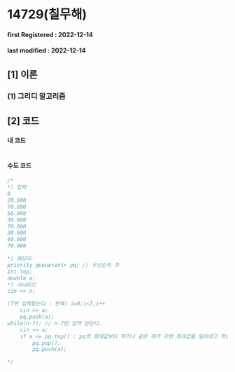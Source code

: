 # 14729(칠무해)

#### **first Registered : 2022-12-14**

#### last modified : **2022-12-14**

## \[1] 이론

### (1) 그리디 알고리즘

## \[2] 코드

#### 내 코드

```cpp
```

#### &#x20;수도 코드

```cpp
/*
*) 입력
8
20.000
70.000
50.000
30.000
70.000
30.000
60.000
70.000

*) 메모리
priority_queue<int> pq; // 우선순위 큐
int top;
double a;
*) 시나리오
cin >> n;

(7번 입력받는다 : 반복) i=0;i<7;i++
    cin >> a;
    pq.push(a);
while(n-7): // n-7번 입력 받는다.
    cin >> a;
    if a <= pq.top() : pq의 최대값보다 작거나 같은 애가 오면 최대값을 밀어내고 작은 애가 들어간다.
        pq.pop();
        pq.push(a);

*/
```

